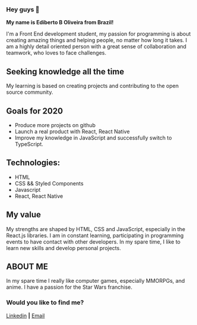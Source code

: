 ### Hey guys 👋

**My name is Ediberto B Oliveira from Brazil!**

I'm a Front End development student, my passion for programming is about creating amazing things and helping people, no matter how long it takes.
 I am a highly detail oriented person with a great sense of collaboration and teamwork, who loves to face challenges.

## Seeking knowledge all the time

My learning is based on creating projects and contributing to the open source community.

## Goals for 2020

* Produce more projects on github
* Launch a real product with React, React Native
* Improve my knowledge in JavaScript and successfully switch to TypeScript.

## Technologies:

* HTML
* CSS && Styled Components
* Javascript
* React, React Native

## My value

My strengths are shaped by HTML, CSS and JavaScript, especially in the React.js libraries. I am in constant learning, participating in programming events to have contact with other developers.
In my spare time, I like to learn new skills and develop personal projects.

## ABOUT ME


In my spare time I really like computer games, especially MMORPGs, and anime. I have a passion for the Star Wars franchise.

### Would you like to find me?

[Linkedin][linkedin] **|**
[Email][email]

[linkedin]: https://www.linkedin.com/in/ediberto-b-oliveira-872926178/
[email]: edibertooliveira@aol.com
